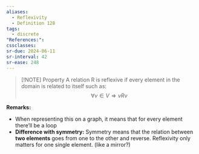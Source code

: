 ```yaml
---
aliases:
  - Reflexivity
  - Definition 128
tags:
  - discrete
"References:": 
cssclasses: 
sr-due: 2024-06-11
sr-interval: 42
sr-ease: 248
---
```


> [!NOTE] Property 
> A relation R is reflexive if every element in the domain is related to itself such as: 
> $$
> \forall v\in V \Rightarrow vRv
> $$

**Remarks:** 
+ When representing this on a graph, it means that for every element there’ll be a loop
+ **Difference with symmetry:** Symmetry means that the relation between **two elements** goes from one to the other and reverse. Reflexivity only matters for one single element. (like a mirror?)
